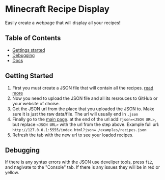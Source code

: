 # Minecraft Recipe Display
Easily create a webpage that will display all your recipes!

## Table of Contents
- [Gettings started](#getting-started) 
- [Debugging](#debugging)
- [Docs](docs/README.md)

## Getting Started
1. First you must create a JSON file that will contain all the recipes. [read more](docs/syntax.md)
1. Now you need to upload the JSON file and all its resrouces to GitHub or your website of choise.
1. Get the JSON url from the place that you uploaded the JSON to. Make sure it is just the raw data/file. The url will usually end in `.json`
1. Finally go to the [main page](index.html). at the end of the url add `?json=<JSON URL>`, but replace `<JSON URL>` with the url from the step above. Example full url: `http://127.0.0.1:5555/index.html?json=./examples/recipes.json`
1. Refresh the tab with the new url to see your loaded recipes.

## Debugging
If there is any syntax errors with the JSON use develiper tools, press `f12`, and nagivate to the "Console" tab. If there is any issues they will be in red or yellow.